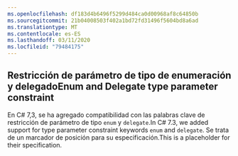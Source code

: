 ```yaml
---
ms.openlocfilehash: df183d4b6496f5299d484ca0d00968af8c64850b
ms.sourcegitcommit: 21b04008503f402a1bd72fd31496f5604bd8a6ad
ms.translationtype: MT
ms.contentlocale: es-ES
ms.lasthandoff: 03/11/2020
ms.locfileid: "79484175"
---
```

## <a name="enum-and-delegate-type-parameter-constraint"></a><span data-ttu-id="c3b18-101">Restricción de parámetro de tipo de enumeración y delegado</span><span class="sxs-lookup"><span data-stu-id="c3b18-101">Enum and Delegate type parameter constraint</span></span>

<span data-ttu-id="c3b18-102">En C# 7,3, se ha agregado compatibilidad con las palabras clave de restricción de parámetro de tipo `enum` y `delegate`.</span><span class="sxs-lookup"><span data-stu-id="c3b18-102">In C# 7.3, we added support for type parameter constraint keywords `enum` and `delegate`.</span></span>  <span data-ttu-id="c3b18-103">Se trata de un marcador de posición para su especificación.</span><span class="sxs-lookup"><span data-stu-id="c3b18-103">This is a placeholder for their specification.</span></span>
